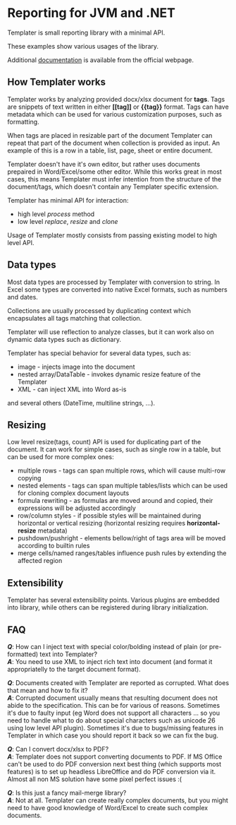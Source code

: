 [documentation]: http://templater.info/

# Reporting for JVM and .NET

Templater is small reporting library with a minimal API.

These examples show various usages of the library.

Additional [documentation] is available from the official webpage.

## How Templater works

Templater works by analyzing provided docx/xlsx document for **tags**. Tags are snippets of text written in either **[[tag]]** or **{{tag}}** format. Tags can have metadata which can be used for various customization purposes, such as formatting.

When tags are placed in resizable part of the document Templater can repeat that part of the document when collection is provided as input. An example of this is a row in a table, list, page, sheet or entire document.

Templater doesn't have it's own editor, but rather uses documents prepaired in Word/Excel/some other editor. While this works great in most cases, this means Templater must infer intention from the structure of the document/tags, which doesn't contain any Templater specific extension.

Templater has minimal API for interaction:

 * high level *process* method
 * low level *replace*, *resize* and *clone*

Usage of Templater mostly consists from passing existing model to high level API.

## Data types

Most data types are processed by Templater with conversion to string. In Excel some types are converted into native Excel formats, such as numbers and dates.

Collections are usually processed by duplicating context which encapsulates all tags matching that collection.

Templater will use reflection to analyze classes, but it can work also on dynamic data types such as dictionary. 

Templater has special behavior for several data types, such as:

 * image - injects image into the document
 * nested array/DataTable - invokes dynamic resize feature of the Templater 
 * XML - can inject XML into Word as-is

and several others (DateTime, multiline strings, ...).

## Resizing

Low level resize(tags, count) API is used for duplicating part of the document. It can work for simple cases, such as single row in a table, but can be used for more complex ones:

 * multiple rows - tags can span multiple rows, which will cause multi-row copying
 * nested elements - tags can span multiple tables/lists which can be used for cloning complex document layouts
 * formula rewriting - as formulas are moved around and copied, their expressions will be adjusted accordingly
 * row/column styles - if possible styles will be maintained during horizontal or vertical resizing (horizontal resizing requires **horizontal-resize** metadata)
 * pushdown/pushright - elements bellow/right of tags area will be moved according to builtin rules
 * merge cells/named ranges/tables influence push rules by extending the affected region
  
## Extensibility

Templater has several extensibility points. Various plugins are embedded into library, while others can be registered during library initialization.

## FAQ

 ***Q***: How can I inject text with special color/bolding instead of plain (or pre-formatted) text into Templater?  
 ***A***: You need to use XML to inject rich text into document (and format it appropriatelly to the target document format).

 ***Q***: Documents created with Templater are reported as corrupted. What does that mean and how to fix it?  
 ***A***: Corrupted document usually means that resulting document does not abide to the specification. This can be for various of reasons. Sometimes it's due to faulty input (eg Word does not support all characters ... so you need to handle what to do about special characters such as unicode 26 using low level API plugin). Sometimes it's due to bugs/missing features in Templater in which case you should report it back so we can fix the bug.

 ***Q***: Can I convert docx/xlsx to PDF?  
 ***A***: Templater does not support converting documents to PDF. If MS Office can't be used to do PDF conversion next best thing (which supports most features) is to set up headless LibreOffice and do PDF conversion via it. Almost all non MS solution have some pixel perfect issues :(

 ***Q***: Is this just a fancy mail-merge library?  
 ***A***: Not at all. Templater can create really complex documents, but you might need to have good knowledge of Word/Excel to create such complex documents.
